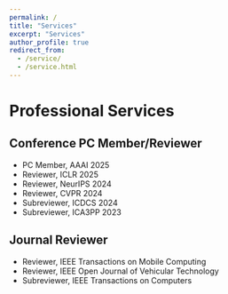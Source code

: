 ```yaml
---
permalink: /
title: "Services"
excerpt: "Services"
author_profile: true
redirect_from:
  - /service/
  - /service.html
---
```


# Professional Services

## Conference PC Member/Reviewer
* PC Member, AAAI 2025
* Reviewer, ICLR 2025
* Reviewer, NeurIPS 2024
* Reviewer, CVPR 2024
* Subreviewer, ICDCS 2024
* Subreviewer, ICA3PP 2023
## Journal Reviewer
* Reviewer, IEEE Transactions on Mobile Computing
* Reviewer, IEEE Open Journal of Vehicular Technology
* Subreviewer, IEEE Transactions on Computers
